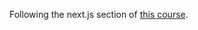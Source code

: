 Following the next.js section of [this course](https://www.udemy.com/course/react-the-complete-guide-incl-redux/).
